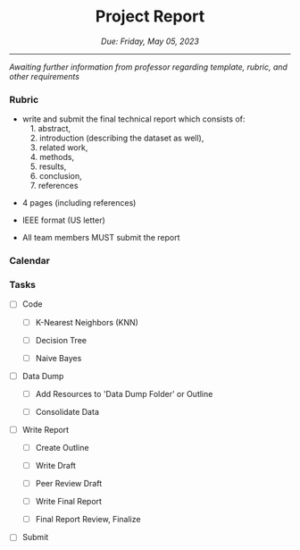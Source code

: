 
<h1 align="center">Project Report</h1>
<p align="center"><i>Due: Friday, May 05, 2023</i></p>

----

<i> Awaiting further information from professor regarding template, rubric, and other requirements </i>

### Rubric

- write and submit the final technical report which consists of: 
<br>&emsp;1. abstract, 
<br>&emsp;2.  introduction (describing the dataset as well), 
<br>&emsp;3.  related work, 
<br>&emsp;4.  methods, 
<br>&emsp;5.  results, 
<br>&emsp;6.  conclusion, 
<br>&emsp;7.  references

- 4 pages (including references)
- IEEE format (US letter)

- All team members MUST submit the report

### Calendar



### Tasks

- [ ]  Code

	- [ ]	K-Nearest Neighbors (KNN)
	
	- [ ]	Decision Tree 	

	- [ ]	Naive Bayes

- [ ]  Data Dump

	- [ ]	Add Resources to 'Data Dump Folder' or Outline

	- [ ]	Consolidate Data
	
- [ ]  Write Report

	- [ ]	Create Outline

	- [ ]	Write Draft

	- [ ]	Peer Review Draft
	
	- [ ]	Write Final Report
	
	- [ ]	Final Report Review, Finalize

- [ ]  Submit 